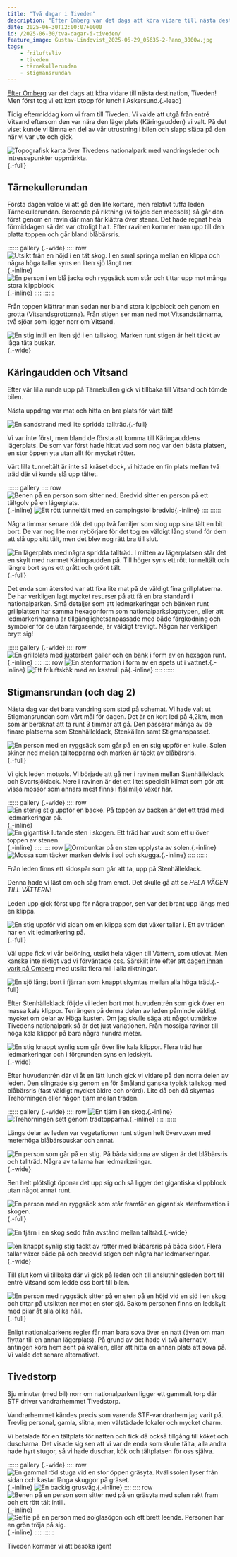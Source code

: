```yaml
---
title: "Två dagar i Tiveden"
description: "Efter Omberg var det dags att köra vidare till nästa destination, Tiveden! Men först tog vi ett kort stopp för lunch i Askersund."
date: 2025-06-30T12:00:07+0000
id: /2025-06-30/tva-dagar-i-tiveden/
feature_image: Gustav-Lindqvist_2025-06-29_05635-2-Pano_3000w.jpg
tags:
    - friluftsliv
    - tiveden
    - tärnekullerundan
    - stigmansrundan
---
```


[Efter Omberg](/2025-06-28/ellen-keys-led-pa-omberg/) var det dags att köra vidare till nästa destination, Tiveden! Men först tog vi ett kort stopp för lunch i Askersund.{.-lead}

Tidig eftermiddag kom vi fram till Tiveden. Vi valde att utgå från entré Vitsand eftersom den var nära den lägerplats (Käringaudden) vi valt. På det viset kunde vi lämna en del av vår utrustning i bilen och slapp släpa på den när vi var ute och gick.

![Topografisk karta över Tivedens nationalpark med vandringsleder och intressepunkter uppmärkta.](tiveden_karta.jpeg "ⓒ Lantmäteriet, OpenStreetMap contributors"){.-full}

## Tärnekullerundan

Första dagen valde vi att gå den lite kortare, men relativt tuffa leden Tärnekullerundan. Beroende på riktning (vi följde den medsols) så går den först genom en ravin där man får klättra över stenar. Det hade regnat hela förmiddagen så det var otroligt halt. Efter ravinen kommer man upp till den platta toppen och går bland blåbärsris.

:::::: gallery {.-wide}
:::: row
![Utsikt från en höjd i en tät skog. I en smal springa mellan en klippa och några höga tallar syns en liten sjö långt ner.](Gustav-Lindqvist_2025-06-28_154354_3000w.jpg){.-inline}
![En person i en blå jacka och ryggsäck som står och tittar upp mot många stora klippblock](Gustav-Lindqvist_2025-06-28_155111_3000w.jpg){.-inline}
:::: 
:::::: 

Från toppen klättrar man sedan ner bland stora klippblock och genom en grotta (Vitsandsgrottorna). Från stigen ser man ned mot Vitsandstärnarna, två sjöar som ligger norr om Vitsand.

![En stig intill en liten sjö i en tallskog. Marken runt stigen är helt täckt av låga täta buskar.](Gustav-Lindqvist_2025-06-28_150432_3000w.jpg){.-wide}

## Käringaudden och Vitsand

Efter vår lilla runda upp på Tärnekullen gick vi tillbaka till Vitsand och tömde bilen. 

Nästa uppdrag var mat och hitta en bra plats för vårt tält!

![En sandstrand med lite spridda tallträd.](Gustav-Lindqvist_2025-06-29_05743-Pano.jpg "Vitsand"){.-full}

Vi var inte först, men bland de första att komma till Käringauddens lägerplats. De som var först hade hittat vad som nog var den bästa platsen, en stor öppen yta utan allt för mycket rötter. 

Vårt lilla tunneltält är inte så kräset dock, vi hittade en fin plats mellan två träd där vi kunde slå upp tältet.

:::::: gallery
:::: row
![Benen på en person som sitter ned. Bredvid sitter en person på ett tältgolv på en lägerplats.](Gustav-Lindqvist_2025-06-28_174622_3000w.jpg){.-inline}
![Ett rött tunneltält med en campingstol bredvid](Gustav-Lindqvist_2025-06-28_05384-2-Pano_3000w.jpg){.-inline}
::::
::::::

Några timmar senare dök det upp två familjer som slog upp sina tält en bit bort. De var nog lite mer nybörjare för det tog en väldigt lång stund för dem att slå upp sitt tält, men det blev nog rätt bra till slut.

![En lägerplats med några spridda tallträd. I mitten av lägerplatsen står det en skylt med namnet Käringaudden på. Till höger syns ett rött tunneltält och längre bort syns ett grått och grönt tält.](Gustav-Lindqvist_2025-06-29_05393-2-Pano.jpg "Käringaudden"){.-full}

Det enda som återstod var att fixa lite mat på de väldigt fina grillplatserna. De har verkligen lagt mycket resurser på att få en bra standard i nationalparken. Små detaljer som att ledmarkeringar och bänken runt grillplatsen har samma hexagonform som nationalparkslogotypen, eller att ledmarkeringarna är tillgänglighetsanpassade med både färgkodning och symboler för de utan färgseende, är väldigt trevligt. Någon har verkligen brytt sig!

:::::: gallery {.-wide}
:::: row
![En grillplats med justerbart galler och en bänk i form av en hexagon runt.](Gustav-Lindqvist_2025-06-29_05426-2-Pano_3000w.jpg){.-inline}
::::
:::: row
![En stenformation i form av en spets ut i vattnet.](Gustav-Lindqvist_2025-06-29_05420-2_3000w.jpg){.-inline}
![Ett friluftskök med en kastrull på](Gustav-Lindqvist_2025-06-29_05429-2-Pano_3000w.jpg){.-inline}
::::
::::::

## Stigmansrundan (och dag 2)

Nästa dag var det bara vandring som stod på schemat. Vi hade valt ut Stigmansrundan som vårt mål för dagen. Det är en kort led på 4,2km, men som är beräknat att ta runt 3 timmar att gå. Den passerar många av de finare platserna som Stenhälleklack, Stenkällan samt Stigmanspasset.

![En person med en ryggsäck som går på en en stig uppför en kulle. Solen skiner ned mellan talltopparna och marken är täckt av blåbärsris.](Gustav-Lindqvist_2025-06-29_104316.jpg){.-full}

Vi gick leden motsols. Vi började att gå ner i ravinen mellan Stenhälleklack och Svartsjöklack.  Nere i ravinen är det ett litet speciellt klimat som gör att vissa mossor som annars mest finns i fjällmiljö växer här.

:::::: gallery {.-wide}
:::: row
![En stenig stig uppför en backe. På toppen av backen är det ett träd med ledmarkeringar på.](Gustav-Lindqvist_2025-06-29_05445-2-Pano_3000w.jpg){.-inline}
![En gigantisk lutande sten i skogen. Ett träd har vuxit som ett u över toppen av stenen.](Gustav-Lindqvist_2025-06-29_05449-2-Pano_3000w.jpg){.-inline}
::::
:::: row
![Ormbunkar på en sten upplysta av solen.](Gustav-Lindqvist_2025-06-29_05462-2_3000w.jpg){.-inline}
![Mossa som täcker marken delvis i sol och skugga.](Gustav-Lindqvist_2025-06-29_05467-2_3000w.jpg){.-inline}
::::
::::::

Från leden finns ett sidospår som går att ta, upp på Stenhälleklack.

Denna hade vi läst om och såg fram emot. Det skulle gå att se *HELA VÄGEN TILL VÄTTERN!*

Leden upp gick först upp för några trappor, sen var det brant upp längs med en klippa.

![En stig uppför vid sidan om en klippa som det växer tallar i. Ett av träden har en vit ledmarkering på.](Gustav-Lindqvist_2025-06-29_05500-2-Pano.jpg "Stigen upp till Stenhälleklack"){.-full}

Väl uppe fick vi vår belöning, utsikt hela vägen till Vättern, som utlovat. Men kanske inte riktigt vad vi förväntade oss. Särskilt inte efter att [dagen innan varit på Omberg](/2025-06-28/ellen-keys-led-pa-omberg/) med utsikt flera mil i alla riktningar.

![En sjö långt bort i fjärran som knappt skymtas mellan alla höga träd.](Gustav-Lindqvist_2025-06-29_05522-2_3000w.jpg "Utsikt mot Vättern"){.-full}

Efter Stenhälleklack följde vi leden bort mot huvudentrén som gick över en massa kala klippor. Terrängen på denna delen av leden påminde väldigt mycket om delar av Höga kusten. Om jag skulle säga att något utmärkte Tivedens nationalpark så är det just variationen. Från mossiga raviner till höga kala klippor på bara några hundra meter.

![En stig knappt synlig som går över lite kala klippor. Flera träd har ledmarkeringar och i förgrunden syns en ledskylt.](Gustav-Lindqvist_2025-06-29_05546-2-Pano_3000w.jpg){.-wide}

Efter huvudentrén där vi åt en lätt lunch gick vi vidare på den norra delen av leden. Den slingrade sig genom en för Småland ganska typisk tallskog med blåbärsris (fast väldigt mycket äldre och orörd). Lite då och då skymtas Trehörningen eller någon tjärn mellan träden.

:::::: gallery {.-wide}
:::: row
![En tjärn i en skog.](Gustav-Lindqvist_2025-06-29_05551-2-Pano_3000w.jpg){.-inline}
![Trehörningen sett genom trädtopparna.](Gustav-Lindqvist_2025-06-29_05556-2-Pano_3000w.jpg){.-inline}
::::
::::::

Längs delar av leden var vegetationen runt stigen helt övervuxen med meterhöga blåbärsbuskar och annat.

![En person som går på en stig. På båda sidorna av stigen är det blåbärsris och tallträd. Några av tallarna har ledmarkeringar.](Gustav-Lindqvist_2025-06-29_05634-2-Pano_3000w.jpg){.-wide}

Sen helt plötsligt öppnar det upp sig och så ligger det gigantiska klippblock utan något annat runt.

![En person med en ryggsäck som står framför en gigantisk stenformation i skogen.](Gustav-Lindqvist_2025-06-29_05659-Pano_3000w.jpg){.-full}

![En tjärn i en skog sedd från avstånd mellan tallträd.](Gustav-Lindqvist_2025-06-29_05702_3000w.jpg){.-wide}

![en knappt synlig stig täckt av rötter med blåbärsris på båda sidor. Flera tallar växer både på och bredvid stigen och några har ledmarkeringar.](Gustav-Lindqvist_2025-06-29_05703-Pano_3000w.jpg){.-wide}

Till slut kom vi tillbaka där vi gick på leden och till anslutningsleden bort till entré Vitsand som ledde oss bort till bilen.

![En person med ryggsäck sitter på en sten på en höjd vid en sjö i en skog och tittar på utsikten ner mot en stor sjö. Bakom personen finns en ledskylt med pilar åt alla olika håll.](Gustav-Lindqvist_2025-06-29_151818_3000w.jpg){.-full}

Enligt nationalparkens regler får man bara sova över en natt (även om man flyttar till en annan lägerplats). På grund av det hade vi två alternativ, antingen köra hem sent på kvällen, eller att hitta en annan plats att sova på. Vi valde det senare alternativet.

## Tivedstorp

Sju minuter (med bil) norr om nationalparken ligger ett gammalt torp där STF driver vandrarhemmet Tivedstorp.

Vandrarhemmet kändes precis som varenda STF-vandrarhem jag varit på. Trevlig personal, gamla, slitna, men välstädade lokaler och mycket charm.

Vi betalade för en tältplats för natten och fick då också tillgång till köket och duscharna. Det visade sig sen att vi var de enda som skulle tälta, alla andra hade hyrt stugor, så vi hade duschar, kök och tältplatsen för oss själva.

:::::: gallery {.-wide}
:::: row
![En gammal röd stuga vid en stor öppen gräsyta. Kvällssolen lyser från sidan och kastar långa skuggor på gräset.](Gustav-Lindqvist_2025-06-29_05770-Pano_3000w.jpg){.-inline}
![En backig grusväg.](Gustav-Lindqvist_2025-06-29_05765-Pano_3000w.jpg){.-inline}
::::
:::: row
![Benen på en person som sitter ned på en gräsyta med solen rakt fram och ett rött tält intill.](Gustav-Lindqvist_2025-06-29_194222_3000w.jpg){.-inline}
![Selfie på en person med solglasögon och ett brett leende. Personen har en grön tröja på sig.](Gustav-Lindqvist_2025-06-29_194229_3000w.jpg){.-inline}
::::
::::::

Tiveden kommer vi att besöka igen!
